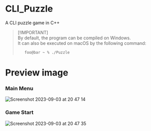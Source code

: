 # CLI_Puzzle

A CLI puzzle game in C++

> [!IMPORTANT]\
> By default, the program can be compiled on Windows. \
> It can also be executed on macOS by the following command:
> ```bash
>    foo@bar ~ % ./Puzzle
> ```


# Preview image
### Main Menu 
![Screenshot 2023-09-03 at 20 47 14](https://github.com/kkanho/CLI_Puzzle/assets/97432128/4597637a-1042-4ce8-b3d6-f67102b750c3)

### Game Start
![Screenshot 2023-09-03 at 20 47 35](https://github.com/kkanho/CLI_Puzzle/assets/97432128/ae67f0f6-3f22-44f5-8d6d-c28edb60bb73)
